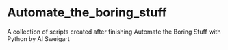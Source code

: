 # Automate_the_boring_stuff
A collection of scripts created after finishing Automate the Boring Stuff with Python by Al Sweigart
